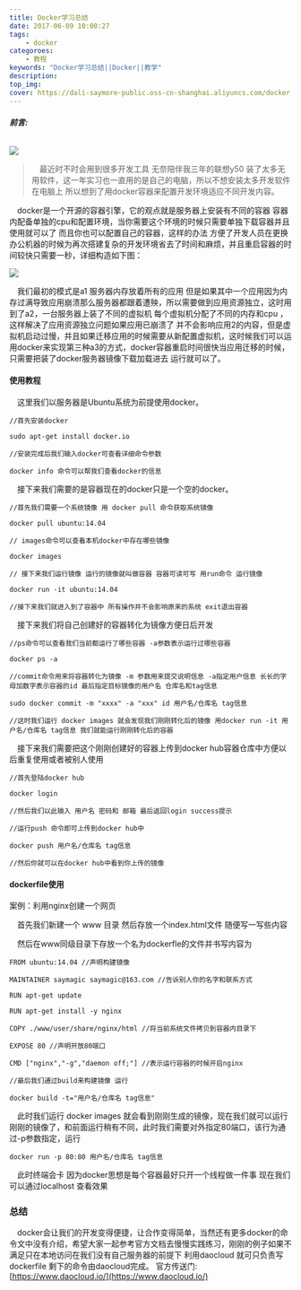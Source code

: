 ```yaml
---
title: Docker学习总结
date: 2017-06-09 10:00:27
tags:
    - docker
categoroes:
    - 教程
keywords: "Docker学习总结||Docker||教学"
description: 
top_img:
cover: https://dali-saymore-public.oss-cn-shanghai.aliyuncs.com/docker.webp
---
```

###### **前言:**

![](http://img4.imgtn.bdimg.com/it/u=3926258919,56686921&fm=26&gp=0.jpg)

> 　最近时不时会用到很多开发工具 无奈陪伴我三年的联想y50 装了太多无用软件，这一年实习也一直用的是自己的电脑，所以不想安装太多开发软件在电脑上 所以想到了用docker容器来配置开发环境适应不同开发内容。

　docker是一个开源的容器引擎，它的观点就是服务器上安装有不同的容器 容器内配备单独的cpu和配置环境，当你需要这个环境的时候只需要单独下载容器并且使用就可以了 而且你也可以配置自己的容器，这样的办法 方便了开发人员在更换办公机器的时候为再次搭建复杂的开发环境省去了时间和麻烦，并且重启容器的时间较快只需要一秒，详细构造如下图：

![](http://upload-images.jianshu.io/upload_images/3612487-4444207933d02681.png?imageMogr2/auto-orient/strip%7CimageView2/2/w/1240)

　我们最初的模式是a1 服务器内存放着所有的应用 但是如果其中一个应用因为内存过满导致应用崩溃那么服务器都跟着遭殃，所以需要做到应用资源独立，这时用到了a2，一台服务器上装了不同的虚拟机 每个虚拟机分配了不同的内存和cpu ，这样解决了应用资源独立问题如果应用已崩溃了 并不会影响应用2的内容，但是虚拟机启动过慢，并且如果迁移应用的时候需要从新配置虚拟机，这时候我们可以运用docker来实现第三种a3的方式，docker容器重启时间很快当应用迁移的时候，只需要把装了docker服务器镜像下载加载进去 运行就可以了。

#### 使用教程

　这里我们以服务器是Ubuntu系统为前提使用docker。

    //首先安装docker

    sudo apt-get install docker.io

    //安装完成后我们输入docker可查看详细命令参数

    docker info 命令可以帮我们查看docker的信息

　接下来我们需要的是容器现在的docker只是一个空的docker。

    //首先我们需要一个系统镜像 用 docker pull 命令获取系统镜像

    docker pull ubuntu:14.04

    // images命令可以查看本机docker中存在哪些镜像

    docker images

    // 接下来我们运行镜像 运行的镜像就叫做容器 容器可读可写 用run命令 运行镜像

    docker run -it ubuntu:14.04

    //接下来我们就进入到了容器中 所有操作并不会影响原来的系统 exit退出容器

　接下来我们将自己创建好的容器转化为镜像方便日后开发

    //ps命令可以查看我们当前都运行了哪些容器 -a参数表示运行过哪些容器

    docker ps -a

    //commit命令用来将容器转化为镜像 -m 参数用来提交说明信息 -a指定用户信息 长长的字母加数字表示容器的id 最后指定目标镜像的用户名 仓库名和tag信息

    sudo docker commit -m "xxxx" -a "xxx" id 用户名/仓库名 tag信息

    //这时我们运行 docker images 就会发现我们刚刚转化后的镜像 用docker run -it 用户名/仓库名 tag信息 我们就能运行刚刚转化后的容器

　接下来我们需要把这个刚刚创建好的容器上传到docker hub容器仓库中方便以后重复使用或者被别人使用

    //首先登陆docker hub

    docker login

    //然后我们以此输入 用户名 密码和 邮箱 最后返回login success提示

    //运行push 命令即可上传到docker hub中

    docker push 用户名/仓库名 tag信息

    //然后你就可以在docker hub中看到你上传的镜像

#### dockerfile使用

案例：利用nginx创建一个网页

　首先我们新建一个 www 目录 然后存放一个index.html文件 随便写一写些内容

　然后在www同级目录下存放一个名为dockerfle的文件并书写内容为

    FROM ubuntu:14.04 //声明构建镜像

    MAINTAINER saymagic saymagic@163.com //告诉别人你的名字和联系方式

    RUN apt-get update

    RUN apt-get install -y nginx

    COPY ./www/user/share/nginx/html //将当前系统文件拷贝到容器内目录下

    EXPOSE 80 //声明开放80端口

    CMD ["nginx","-g","daemon off;"] //表示运行容器的时候开启nginx

    //最后我们通过build来构建镜像 运行

    docker build -t="用户名/仓库名 tag信息"

　此时我们运行 docker images 就会看到刚刚生成的镜像，现在我们就可以运行刚刚的镜像了，和前面运行稍有不同，此时我们需要对外指定80端口，该行为通过-p参数指定，运行

    docker run -p 80:80 用户名/仓库名 tag信息

　此时终端会卡 因为docker思想是每个容器最好只开一个线程做一件事 现在我们可以通过localhost 查看效果

### 总结

　docker会让我们的开发变得便捷，让合作变得简单，当然还有更多docker的命令文中没有介绍，希望大家一起参考官方文档去慢慢实践练习，刚刚的例子如果不满足只在本地访问在我们没有自己服务器的前提下 利用daocloud 就可只负责写dockerfile 剩下的命令由daocloud完成。 官方传送门:[https://www.daocloud.io/](https://www.daocloud.io/)
